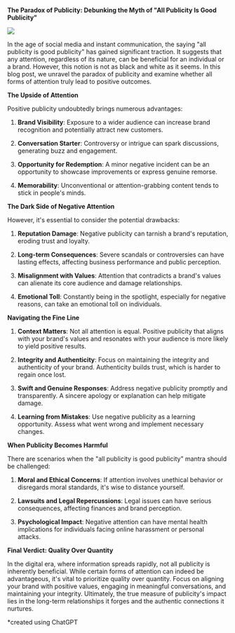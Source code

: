 **The Paradox of Publicity: Debunking the Myth of "All Publicity Is Good Publicity"**

![](https://upload.wikimedia.org/wikipedia/commons/7/7d/Petrie600x2.gif)


In the age of social media and instant communication, the saying "all publicity is good publicity" has gained significant traction. It suggests that any attention, regardless of its nature, can be beneficial for an individual or a brand. However, this notion is not as black and white as it seems. In this blog post, we unravel the paradox of publicity and examine whether all forms of attention truly lead to positive outcomes.

**The Upside of Attention**

Positive publicity undoubtedly brings numerous advantages:

1. **Brand Visibility**: Exposure to a wider audience can increase brand recognition and potentially attract new customers.

2. **Conversation Starter**: Controversy or intrigue can spark discussions, generating buzz and engagement.

3. **Opportunity for Redemption**: A minor negative incident can be an opportunity to showcase improvements or express genuine remorse.

4. **Memorability**: Unconventional or attention-grabbing content tends to stick in people's minds.

**The Dark Side of Negative Attention**

However, it's essential to consider the potential drawbacks:

1. **Reputation Damage**: Negative publicity can tarnish a brand's reputation, eroding trust and loyalty.

2. **Long-term Consequences**: Severe scandals or controversies can have lasting effects, affecting business performance and public perception.

3. **Misalignment with Values**: Attention that contradicts a brand's values can alienate its core audience and damage relationships.

4. **Emotional Toll**: Constantly being in the spotlight, especially for negative reasons, can take an emotional toll on individuals.

**Navigating the Fine Line**

1. **Context Matters**: Not all attention is equal. Positive publicity that aligns with your brand's values and resonates with your audience is more likely to yield positive results.

2. **Integrity and Authenticity**: Focus on maintaining the integrity and authenticity of your brand. Authenticity builds trust, which is harder to regain once lost.

3. **Swift and Genuine Responses**: Address negative publicity promptly and transparently. A sincere apology or explanation can help mitigate damage.

4. **Learning from Mistakes**: Use negative publicity as a learning opportunity. Assess what went wrong and implement necessary changes.

**When Publicity Becomes Harmful**

There are scenarios when the "all publicity is good publicity" mantra should be challenged:

1. **Moral and Ethical Concerns**: If attention involves unethical behavior or disregards moral standards, it's wise to distance yourself.

2. **Lawsuits and Legal Repercussions**: Legal issues can have serious consequences, affecting finances and brand perception.

3. **Psychological Impact**: Negative attention can have mental health implications for individuals facing online harassment or personal attacks.

**Final Verdict: Quality Over Quantity**

In the digital era, where information spreads rapidly, not all publicity is inherently beneficial. While certain forms of attention can indeed be advantageous, it's vital to prioritize quality over quantity. Focus on aligning your brand with positive values, engaging in meaningful conversations, and maintaining your integrity. Ultimately, the true measure of publicity's impact lies in the long-term relationships it forges and the authentic connections it nurtures.

*created using ChatGPT

